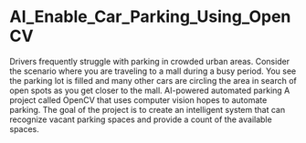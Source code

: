# AI_Enable_Car_Parking_Using_OpenCV
 Drivers frequently struggle with parking in crowded urban areas. Consider the scenario where you are traveling to a mall during a busy period. You see the parking lot is filled and many other cars are circling the area in search of open spots as you get closer to the mall.  AI-powered automated parking A project called OpenCV that uses computer vision hopes to automate parking. The goal of the project is to create an intelligent system that can recognize vacant parking spaces and provide a count of the available spaces.
